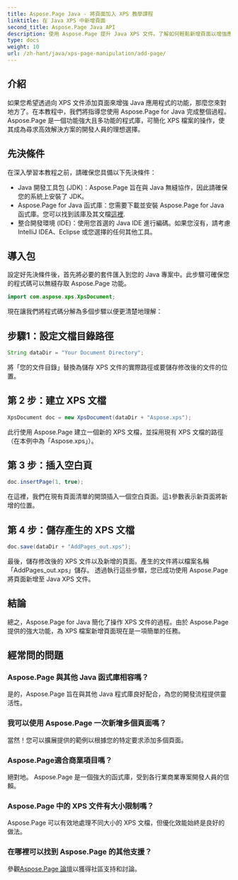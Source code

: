 ```yaml
---
title: Aspose.Page Java - 將頁面加入 XPS 教學課程
linktitle: 在 Java XPS 中新增頁面
second_title: Aspose.Page Java API
description: 使用 Aspose.Page 提升 Java XPS 文件。了解如何輕鬆新增頁面以增強應用程式功能。立即深入學習教程！
type: docs
weight: 10
url: /zh-hant/java/xps-page-manipulation/add-page/
---
```

## 介紹
如果您希望透過向 XPS 文件添加頁面來增強 Java 應用程式的功能，那麼您來對地方了。在本教程中，我們將指導您使用 Aspose.Page for Java 完成整個過程。 Aspose.Page 是一個功能強大且多功能的程式庫，可簡化 XPS 檔案的操作，使其成為尋求高效解決方案的開發人員的理想選擇。
## 先決條件
在深入學習本教程之前，請確保您具備以下先決條件：
- Java 開發工具包 (JDK)：Aspose.Page 旨在與 Java 無縫協作，因此請確保您的系統上安裝了 JDK。
- Aspose.Page for Java 函式庫：您需要下載並安裝 Aspose.Page for Java 函式庫。您可以找到該庫及其文檔[這裡](https://reference.aspose.com/page/java/).
- 整合開發環境 (IDE)：使用您首選的 Java IDE 進行編碼。如果您沒有，請考慮 IntelliJ IDEA、Eclipse 或您選擇的任何其他工具。
## 導入包
設定好先決條件後，首先將必要的套件匯入到您的 Java 專案中。此步驟可確保您的程式碼可以無縫存取 Aspose.Page 功能。
```java
import com.aspose.xps.XpsDocument;
```
現在讓我們將程式碼分解為多個步驟以便更清楚地理解：
## 步驟1：設定文檔目錄路徑
```java
String dataDir = "Your Document Directory";
```
將「您的文件目錄」替換為儲存 XPS 文件的實際路徑或要儲存修改後的文件的位置。
## 第 2 步：建立 XPS 文檔
```java
XpsDocument doc = new XpsDocument(dataDir + "Aspose.xps");
```
此行使用 Aspose.Page 建立一個新的 XPS 文檔，並採用現有 XPS 文檔的路徑（在本例中為「Aspose.xps」）。
## 第 3 步：插入空白頁
```java
doc.insertPage(1, true);
```
在這裡，我們在現有頁面清單的開頭插入一個空白頁面。這`1`參數表示新頁面將新增的位置。
## 第 4 步：儲存產生的 XPS 文檔
```java
doc.save(dataDir + "AddPages_out.xps");
```
最後，儲存修改後的 XPS 文件以及新增的頁面。產生的文件將以檔案名稱「AddPages_out.xps」儲存。
透過執行這些步驟，您已成功使用 Aspose.Page 將頁面新增至 Java XPS 文件。
## 結論
總之，Aspose.Page for Java 簡化了操作 XPS 文件的過程。由於 Aspose.Page 提供的強大功能，為 XPS 檔案新增頁面現在是一項簡單的任務。
## 經常問的問題
### Aspose.Page 與其他 Java 函式庫相容嗎？
是的，Aspose.Page 旨在與其他 Java 程式庫良好配合，為您的開發流程提供靈活性。
### 我可以使用 Aspose.Page 一次新增多個頁面嗎？
當然！您可以擴展提供的範例以根據您的特定要求添加多個頁面。
### Aspose.Page適合商業項目嗎？
絕對地。 Aspose.Page 是一個強大的函式庫，受到各行業商業專案開發人員的信賴。
### Aspose.Page 中的 XPS 文件有大小限制嗎？
Aspose.Page 可以有效地處理不同大小的 XPS 文檔，但優化效能始終是良好的做法。
### 在哪裡可以找到 Aspose.Page 的其他支援？
參觀[Aspose.Page 論壇](https://forum.aspose.com/c/page/39)以獲得社區支持和討論。